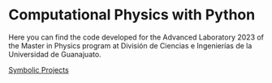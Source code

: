 # Computational Physics with Python

Here you can find the code developed for the Advanced Laboratory 2023 of the Master in Physics program at División de Ciencias e Ingenierías de la Universidad de Guanajuato.

[Symbolic Projects](https://github.com/Vaquera-Araujo/LabAv2023/blob/main/Symbolic%20Projects/readme.md)
